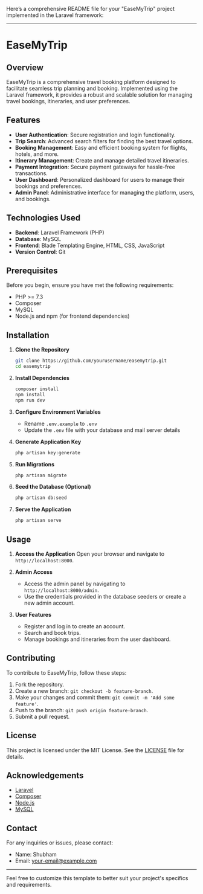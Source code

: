 Here’s a comprehensive README file for your "EaseMyTrip" project implemented in the Laravel framework:

---

# EaseMyTrip

## Overview
EaseMyTrip is a comprehensive travel booking platform designed to facilitate seamless trip planning and booking. Implemented using the Laravel framework, it provides a robust and scalable solution for managing travel bookings, itineraries, and user preferences.

## Features
- **User Authentication**: Secure registration and login functionality.
- **Trip Search**: Advanced search filters for finding the best travel options.
- **Booking Management**: Easy and efficient booking system for flights, hotels, and more.
- **Itinerary Management**: Create and manage detailed travel itineraries.
- **Payment Integration**: Secure payment gateways for hassle-free transactions.
- **User Dashboard**: Personalized dashboard for users to manage their bookings and preferences.
- **Admin Panel**: Administrative interface for managing the platform, users, and bookings.

## Technologies Used
- **Backend**: Laravel Framework (PHP)
- **Database**: MySQL
- **Frontend**: Blade Templating Engine, HTML, CSS, JavaScript
- **Version Control**: Git

## Prerequisites
Before you begin, ensure you have met the following requirements:
- PHP >= 7.3
- Composer
- MySQL
- Node.js and npm (for frontend dependencies)

## Installation

1. **Clone the Repository**
   ```bash
   git clone https://github.com/yourusername/easemytrip.git
   cd easemytrip
   ```

2. **Install Dependencies**
   ```bash
   composer install
   npm install
   npm run dev
   ```

3. **Configure Environment Variables**
   - Rename `.env.example` to `.env`
   - Update the `.env` file with your database and mail server details

4. **Generate Application Key**
   ```bash
   php artisan key:generate
   ```

5. **Run Migrations**
   ```bash
   php artisan migrate
   ```

6. **Seed the Database (Optional)**
   ```bash
   php artisan db:seed
   ```

7. **Serve the Application**
   ```bash
   php artisan serve
   ```

## Usage
1. **Access the Application**
   Open your browser and navigate to `http://localhost:8000`.

2. **Admin Access**
   - Access the admin panel by navigating to `http://localhost:8000/admin`.
   - Use the credentials provided in the database seeders or create a new admin account.

3. **User Features**
   - Register and log in to create an account.
   - Search and book trips.
   - Manage bookings and itineraries from the user dashboard.

## Contributing
To contribute to EaseMyTrip, follow these steps:
1. Fork the repository.
2. Create a new branch: `git checkout -b feature-branch`.
3. Make your changes and commit them: `git commit -m 'Add some feature'`.
4. Push to the branch: `git push origin feature-branch`.
5. Submit a pull request.

## License
This project is licensed under the MIT License. See the [LICENSE](LICENSE) file for details.

## Acknowledgements
- [Laravel](https://laravel.com/)
- [Composer](https://getcomposer.org/)
- [Node.js](https://nodejs.org/)
- [MySQL](https://www.mysql.com/)

## Contact
For any inquiries or issues, please contact:
- Name: Shubham
- Email: your-email@example.com

---

Feel free to customize this template to better suit your project's specifics and requirements.
